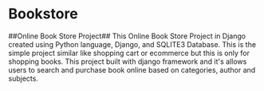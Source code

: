# Bookstore
##Online Book Store Project##
This Online Book Store Project in Django created using Python language,
Django, and SQLITE3 Database.
This is the simple project similar like shopping cart or ecommerce but this
is only for shopping books.
This project built with django framework and it's allows users to search and
purchase book online based on categories, author and subjects.
